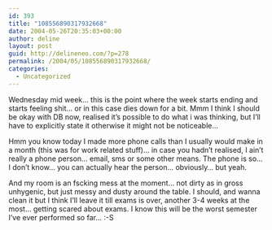 ```yaml
---
id: 393
title: "108556890317932668"
date: 2004-05-26T20:35:03+00:00
author: deline
layout: post
guid: http://delineneo.com/?p=278
permalink: /2004/05/108556890317932668/
categories:
  - Uncategorized
---
```

Wednesday mid week&#8230; this is the point where the week starts ending and starts feeling shit&#8230; or in this case dies down for a bit. Mmm I think I should be okay with DB now, realised it&#8217;s possible to do what i was thinking, but I&#8217;ll have to explicitly state it otherwise it might not be noticeable&#8230;

Hmm you know today I made more phone calls than I usually would make in a month (this was for work related stuff)&#8230; in case you hadn&#8217;t realised, I ain&#8217;t really a phone person&#8230; email, sms or some other means. The phone is so&#8230; I don&#8217;t know&#8230; you can actually hear the person&#8230; obviously&#8230; but yeah.

And my room is an fscking mess at the moment&#8230; not dirty as in gross unhygenic, but just messy and dusty around the table. I should, and wanna clean it but I think I&#8217;ll leave it till exams is over, another 3-4 weeks at the most&#8230; getting scared about exams. I know this will be the worst semester I&#8217;ve ever performed so far&#8230; :-S

